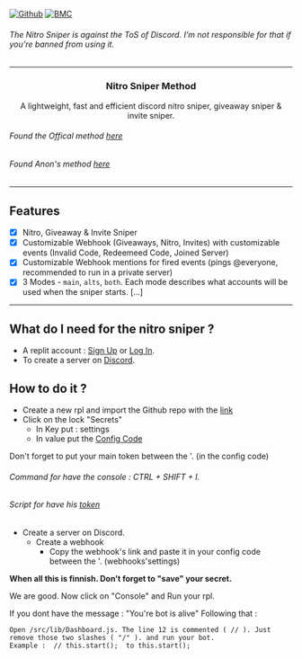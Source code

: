 [![Github](https://img.shields.io/badge/star_it_on-github-black?style=shield&logo=github)](https://github.com/DirOtta)
[![BMC](https://img.shields.io/badge/buy_me_a-coffee-FFDD00?style=shield&logo=paypal)](paypal.me/MoneymeYsa)

###### The Nitro Sniper is against the ToS of Discord. I’m not responsible for that if you’re banned from using it.
---


<h3 align="center">Nitro Sniper Method</h3>
<p align="center">A lightweight, fast and efficient discord nitro sniper, giveaway sniper & invite sniper.</p
  
 
---
  
###### Found the Offical method [here](https://github.com/slow/nitro-sniper)
###### Found Anon's method [here](https://pastebin.com/J4tuffyE)

---
  

## Features 
  
- [x] Nitro, Giveaway & Invite Sniper
- [x] Customizable Webhook (Giveaways, Nitro, Invites) with customizable events (Invalid Code, Redeemeed Code, Joined Server)
- [x] Customizable Webhook mentions for fired events (pings @everyone, recommended to run in a private server)
- [x] 3 Modes - `main`, `alts`, `both`. Each mode describes what accounts will be used when the sniper starts.
  [...]
  
--- 
    
  
    
## What do I need for the nitro sniper ?
- A replit account : [Sign Up](https://replit.com/signup?from=landing) or [Log In](https://replit.com/login).
- To create a server on [Discord](https://discord.com/login).


## How to do it ?
- Create a new rpl and import the Github repo with the [link](https://github.com/slow/nitro-sniper)
- Click on the lock "Secrets"
  - In Key put : settings
  - In value put the [Config Code](https://github.com/slow/nitro-sniper/wiki/Default-Configuration)

Don't forget to put your main token between the '. (in the config code)

###### Command for have the console : CTRL + SHIFT + I. 
###### Script for have his [token](https://ghostbin.com/atJ0a)

- Create a server on Discord. 
  - Create a webhook
    - Copy the webhook's link and paste it in your config code between the '. (webhooks'settings)
  

**When all this is finnish. Don’t forget to "save" your secret.**

We are good. Now click on "Console" and Run your rpl.

If you dont have the message : "You're bot is alive"
  Following that : 
  
```
Open /src/lib/Dashboard.js. The line 12 is commented ( // ). Just remove those two slashes ( "/" ). and run your bot.
Example :  // this.start();  to this.start();
```
